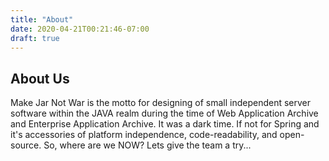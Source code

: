 ```yaml
---
title: "About"
date: 2020-04-21T00:21:46-07:00
draft: true
---
```

## About Us

Make Jar Not War is the motto for designing of small independent server software within the JAVA realm during the time of Web Application Archive and Enterprise Application Archive. It was a dark time.  If not for Spring and it's accessories of platform independence, code-readability, and open-source. So, where are we NOW?  Lets give the team a try...
